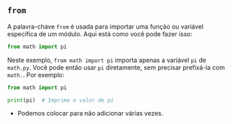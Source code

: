 ## `from`

A palavra-chave `from` é usada para importar uma função ou variável específica de um módulo. Aqui está como você pode fazer isso:

```python
from math import pi
```

Neste exemplo, `from math import pi` importa apenas a variável `pi` de `math.py`. Você pode então usar `pi` diretamente, sem precisar prefixá-la com `math.`. Por exemplo:

```python
from math import pi

print(pi)  # Imprime o valor de pi
```

- Podemos colocar para não adicionar várias vezes.